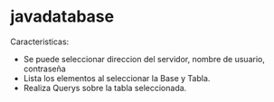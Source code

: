 # javadatabase

Caracteristicas: 
* Se puede seleccionar direccion del servidor, nombre de usuario, contraseña
* Lista los elementos al seleccionar la Base y Tabla.
* Realiza Querys sobre la tabla seleccionada.
